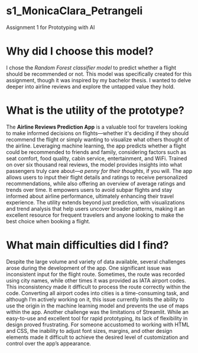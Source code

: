 # s1_MonicaClara_Petrangeli
Assignment 1 for Prototyping with AI

# Why did I choose this model?
I chose the *Random Forest classifier model* to predict whether a flight should be recommended or not. This model was specifically created for this assignment, though it was inspired by my bachelor thesis. I wanted to delve deeper into airline reviews and explore the untapped value they hold.

# What is the utility of the prototype?
The **Airline Reviews Prediction App** is a valuable tool for travelers looking to make informed decisions on flights—whether it's deciding if they should recommend the flight or simply wanting to visualize what others thought of the airline. Leveraging machine learning, the app predicts whether a flight could be recommended to friends and family, considering factors such as seat comfort, food quality, cabin service, entertainment, and WiFi. Trained on over six thousand real reviews, the model provides insights into what passengers truly care about—*a penny for their thoughts*, if you will.
The app allows users to input their flight details and ratings to receive personalized recommendations, while also offering an overview of average ratings and trends over time. It empowers users to avoid subpar flights and stay informed about airline performance, ultimately enhancing their travel experience. The utility extends beyond just prediction, with visualizations and trend analysis that help users uncover broader patterns, making it an excellent resource for frequent travelers and anyone looking to make the best choice when booking a flight.

# What main difficulties did I find?
Despite the large volume and variety of data available, several challenges arose during the development of the app. One significant issue was inconsistent input for the flight route. Sometimes, the route was recorded using city names, while other times it was provided as IATA airport codes. This inconsistency made it difficult to process the route correctly within the code. Converting all airport codes into cities is a time-consuming task, and although I’m actively working on it, this issue currently limits the ability to use the origin in the machine learning model and prevents the use of maps within the app.
Another challenge was the limitations of Streamlit. While an easy-to-use and excellent tool for rapid prototyping, its lack of flexibility in design proved frustrating. For someone accustomed to working with HTML and CSS, the inability to adjust font sizes, margins, and other design elements made it difficult to achieve the desired level of customization and control over the app’s appearance.
